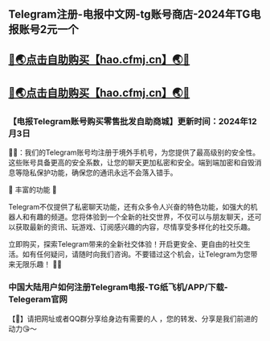 Telegram注册-电报中文网-tg账号商店-2024年TG电报账号2元一个
----
[🔞🌏点击自助购买【hao.cfmj.cn】🌏🔞](https://zizhuapp.github.io/)
----
[🔞🌏点击自助购买【hao.cfmj.cn】🌏🔞](https://zizhuapp.github.io/)
----
<h3>【电报Telegram账号购买零售批发自助商城】更新时间：2024年12月3日</h3>

🔞📢：我们的Telegram账号均注册于境外手机号，为您提供了最高级别的安全性。这些账号具备更高的安全系数，让您的聊天更加私密和安全。端到端加密和自毁消息等隐私保护功能，确保您的通讯永远不会落入错手。

🚀 丰富的功能 🚀

Telegram不仅提供了私密聊天功能，还有众多令人兴奋的特色功能，如强大的机器人和有趣的频道。您将体验到一个全新的社交世界，不仅可以与朋友聊天，还可以获取最新的资讯、玩游戏、订阅感兴趣的内容，尽情享受多样化的社交乐趣。

立即购买，探索Telegram带来的全新社交体验！开启更安全、更自由的社交生活。如有任何疑问，请随时向我们咨询。不要错过这个机会，让Telegram为您带来无限乐趣！ 🚀📱

<h3>中国大陆用户如何注册Telegram电报-TG纸飞机/APP/下载-Telegeram官网</h3>
【🔞】请把网址或者QQ群分享给身边有需要的人 ，您的转发、分享是我们前进的动力😘～

